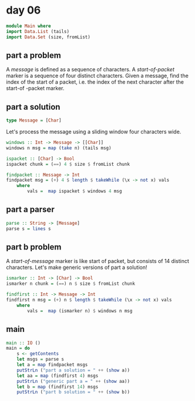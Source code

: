 # day 06

```haskell
module Main where
import Data.List (tails)
import Data.Set (size, fromList)
```

## part a problem

A _message_ is defined as a sequence of characters.  A _start-of-packet_ marker
is a sequence of four distinct characters.  Given a message, find the index of
the start of a packet, i.e. the index of the next character after the start-of -packet marker.

## part a solution

```haskell
type Message = [Char]
```

Let's process the message using a sliding window four characters wide.

```haskell
windows :: Int -> Message -> [[Char]]
windows n msg = map (take n) (tails msg)
```

```haskell
ispacket :: [Char] -> Bool
ispacket chunk = (==) 4 $ size $ fromList chunk
```

```haskell
findpacket :: Message -> Int
findpacket msg = (+) 4 $ length $ takeWhile (\x -> not x) vals
    where
        vals =  map ispacket $ windows 4 msg
```

## part a parser

```haskell
parse :: String -> [Message]
parse s = lines s
```

## part b problem

A _start-of-message_ marker is like start of packet, but consists of 14 distinct
characters.  Let's make generic versions of part a solution!

```haskell
ismarker :: Int -> [Char] -> Bool
ismarker n chunk = (==) n $ size $ fromList chunk
```

```haskell
findfirst :: Int -> Message -> Int
findfirst n msg = (+) n $ length $ takeWhile (\x -> not x) vals
    where
        vals =  map (ismarker n) $ windows n msg
```

## main

```haskell
main :: IO ()
main = do
    s <- getContents
    let msgs = parse s
    let a = map findpacket msgs
    putStrLn ("part a solution = " ++ (show a))
    let aa = map (findfirst 4) msgs
    putStrLn ("generic part a = " ++ (show aa))
    let b = map (findfirst 14) msgs
    putStrLn ("part b solution = " ++ (show b))
```
